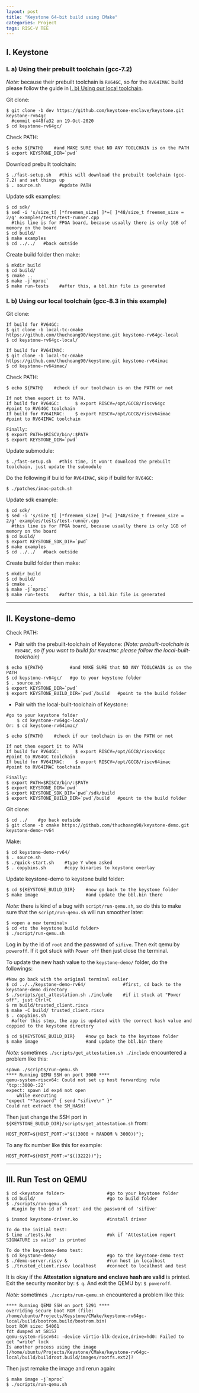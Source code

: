 ```yaml
---
layout: post
title: "Keystone 64-bit build using CMake"
categories: Project
tags: RISC-V TEE
---
```


## I. Keystone

### I. a) Using their prebuilt toolchain (gcc-7.2)

*Note:* because their prebuilt toolchain is ```RV64GC```, so for the ```RV64IMAC``` build please follow the guide in [I. b) Using our local toolchain](#i-b-using-our-local-toolchain-gcc-83-in-this-example).

Git clone:
```shell
$ git clone -b dev https://github.com/keystone-enclave/keystone.git keystone-rv64gc
  #commit e448fa32 on 19-Oct-2020
$ cd keystone-rv64gc/
```

Check PATH:
```shell
$ echo ${PATH}    #and MAKE SURE that NO ANY TOOLCHAIN is on the PATH
$ export KEYSTONE_DIR=`pwd`
```

Download prebuilt toolchain:
```shell
$ ./fast-setup.sh   #this will download the prebuilt toolchain (gcc-7.2) and set things up
$ . source.sh       #update PATH
```

Update sdk examples:
```shell
$ cd sdk/
$ sed -i 's/size_t[ ]*freemem_size[ ]*=[ ]*48/size_t freemem_size = 2/g' examples/tests/test-runner.cpp
  #this line is for FPGA board, because usually there is only 1GB of memory on the board
$ cd build/
$ make examples
$ cd ../../   #back outside
```

Create build folder then make:
```shell
$ mkdir build
$ cd build/
$ cmake ..
$ make -j`nproc`
$ make run-tests    #after this, a bbl.bin file is generated
```

### I. b) Using our local toolchain (gcc-8.3 in this example)

Git clone:
```shell
If build for RV64GC:
$ git clone -b local-tc-cmake https://github.com/thuchoang90/keystone.git keystone-rv64gc-local
$ cd keystone-rv64gc-local/

If build for RV64IMAC:
$ git clone -b local-tc-cmake https://github.com/thuchoang90/keystone.git keystone-rv64imac
$ cd keystone-rv64imac/
```

Check PATH:
```shell
$ echo ${PATH}    #check if our toolchain is on the PATH or not

If not then export it to PATH.
If build for RV64GC:      $ export RISCV=/opt/GCC8/riscv64gc      #point to RV64GC toolchain
If build for RV64IMAC:    $ export RISCV=/opt/GCC8/riscv64imac    #point to RV64IMAC toolchain

Finally:
$ export PATH=$RISCV/bin/:$PATH
$ export KEYSTONE_DIR=`pwd`
```

Update submodule:
```shell
$ ./fast-setup.sh   #this time, it won't download the prebuilt toolchain, just update the submodule
```

Do the following if build for ```RV64IMAC```, skip if build for ```RV64GC```:
```shell
$ ./patches/imac-patch.sh
```

Update sdk example:
```shell
$ cd sdk/
$ sed -i 's/size_t[ ]*freemem_size[ ]*=[ ]*48/size_t freemem_size = 2/g' examples/tests/test-runner.cpp
  #this line is for FPGA board, because usually there is only 1GB of memory on the board
$ cd build/
$ export KEYSTONE_SDK_DIR=`pwd`
$ make examples
$ cd ../../   #back outside
```

Create build folder then make:
```shell
$ mkdir build
$ cd build/
$ cmake ..
$ make -j`nproc`
$ make run-tests    #after this, a bbl.bin file is generated
```

* * *

## II. Keystone-demo

Check PATH:
- Pair with the prebuilt-toolchain of Keystone: *(Note: prebuilt-toolchain is ```RV64GC```, so if you want to build for ```RV64IMAC``` please follow the local-built-toolchain)*

```shell
$ echo ${PATH}          #and MAKE SURE that NO ANY TOOLCHAIN is on the PATH
$ cd keystone-rv64gc/   #go to your keystone folder
$ . source.sh
$ export KEYSTONE_DIR=`pwd`
$ export KEYSTONE_BUILD_DIR=`pwd`/build   #point to the build folder
```

- Pair with the local-built-toolchain of Keystone:

```shell
#go to your keystone folder
    $ cd keystone-rv64gc-local/
Or: $ cd keystone-rv64imac/

$ echo ${PATH}    #check if our toolchain is on the PATH or not

If not then export it to PATH
If build for RV64GC:      $ export RISCV=/opt/GCC8/riscv64gc      #point to RV64GC toolchain
If build for RV64IMAC:    $ export RISCV=/opt/GCC8/riscv64imac    #point to RV64IMAC toolchain

Finally:
$ export PATH=$RISCV/bin/:$PATH
$ export KEYSTONE_DIR=`pwd`
$ export KEYSTONE_SDK_DIR=`pwd`/sdk/build
$ export KEYSTONE_BUILD_DIR=`pwd`/build   #point to the build folder
```

Git clone:
```shell
$ cd ../    #go back outside
$ git clone -b cmake https://github.com/thuchoang90/keystone-demo.git keystone-demo-rv64
```

Make:
```shell
$ cd keystone-demo-rv64/
$ . source.sh
$ ./quick-start.sh    #type Y when asked
$ . copybins.sh       #copy binaries to keystone overlay
```

Update keystone-demo to keystone build folder:
```shell
$ cd ${KEYSTONE_BUILD_DIR}    #now go back to the keystone folder
$ make image                  #and update the bbl.bin there
```

*Note:* there is kind of a bug with ```script/run-qemu.sh```, so do this to make sure that the ```script/run-qemu.sh``` will run smoother later:
```shell
$ <open a new terminal>
$ cd <to the keystone build folder>
$ ./script/run-qemu.sh
```

Log in by the id of ```root``` and the password of ```sifive```.
Then exit qemu by ```poweroff```.
If it got stuck with ```Power off``` then just close the terminal.

To update the new hash value to the ```keystone-demo/``` folder, do the followings:
```shell
#Now go back with the original terminal ealier
$ cd ../../keystone-demo-rv64/              #first, cd back to the keystone-demo directory
$ ./scripts/get_attestation.sh ./include    #if it stuck at "Power off", just Ctrl+C
$ rm build/trusted_client.riscv
$ make -C build/ trusted_client.riscv
$ . copybins.sh
  #after this step, the app is updated with the correct hash value and coppied to the keystone directory

$ cd ${KEYSTONE_BUILD_DIR}    #now go back to the keystone folder
$ make image                  #and update the bbl.bin there
```

*Note:* sometimes ```./scripts/get_attestation.sh ./include``` encountered a problem like this:
```shell
spawn ./scripts/run-qemu.sh
**** Running QEMU SSH on port 3000 ****
qemu-system-riscv64: Could not set up host forwarding rule 'tcp::3000-:22'
expect: spawn id exp4 not open
    while executing
"expect "*?assword" { send "sifive\r" }"
Could not extract the SM_HASH!
```

Then just change the SSH port in ```${KEYSTONE_BUILD_DIR}/scripts/get_attestation.sh``` from:
```shell
HOST_PORT=${HOST_PORT:="$((3000 + RANDOM % 3000))"};
```
To any fix number like this for example:
```shell
HOST_PORT=${HOST_PORT:="$((3222))"};
```

* * *

## III. Run Test on QEMU

```shell
$ cd <keystone folder>                #go to your keystone folder
$ cd build/                           #go to build folder
$ ./scripts/run-qemu.sh
  #Login by the id of 'root' and the password of 'sifive'

$ insmod keystone-driver.ko           #install driver

To do the initial test:
$ time ./tests.ke                     #ok if 'Attestation report SIGNATURE is valid' is printed

To do the keystone-demo test:
$ cd keystone-demo/                   #go to the keystone-demo test
$ ./demo-server.riscv &               #run host in localhost
$ ./trusted_client.riscv localhost    #connect to localhost and test
```
It is okay if the **Attestation signature and enclave hash are valid** is printed.
Exit the security monitor by:	```$ q```. And exit the QEMU by: ```$ poweroff```.

*Note:* sometimes ```./scripts/run-qemu.sh``` encountered a problem like this:
```shell
**** Running QEMU SSH on port 5291 ****
overriding secure boot ROM (file: /home/ubuntu/Projects/Keystone/CMake/keystone-rv64gc-local/build/bootrom.build/bootrom.bin)
boot ROM size: 54061
fdt dumped at 58157
qemu-system-riscv64: -device virtio-blk-device,drive=hd0: Failed to get "write" lock
Is another process using the image [/home/ubuntu/Projects/Keystone/CMake/keystone-rv64gc-local/build/buildroot.build/images/rootfs.ext2]?
```

Then just remake the image and rerun again:
```shell
$ make image -j`nproc`
$ ./scripts/run-qemu.sh
```
